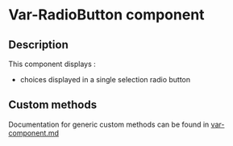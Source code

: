 # Var-RadioButton component

## Description
This component displays :
* choices displayed in a single selection radio button

## Custom methods

Documentation for generic custom methods can be found in [var-component.md](../var-component.md)